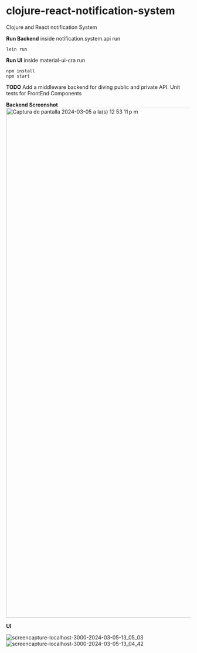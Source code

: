 # clojure-react-notification-system
Clojure and React notification System


**Run Backend**
inside notification.system.api run
```
lein run
```
**Run UI**
inside material-ui-cra run 

```
npm install
npm start
```

**TODO**
Add a middleware backend for diving public and private API.
Unit tests for FrontEnd Components

**Backend Screenshot**
<img width="1387" alt="Captura de pantalla 2024-03-05 a la(s) 12 53 11 p m" src="https://github.com/TheSuperJez/clojure-react-notification-system/assets/6811612/2eb54124-0835-44b3-8347-5cd4b110e87d">


**UI**

![screencapture-localhost-3000-2024-03-05-13_05_03](https://github.com/TheSuperJez/clojure-react-notification-system/assets/6811612/fa09f403-04f4-4e91-ba1b-ee20038fc7a4)
![screencapture-localhost-3000-2024-03-05-13_04_42](https://github.com/TheSuperJez/clojure-react-notification-system/assets/6811612/d25a83db-325a-4b7d-be64-3b3b08c1eefc)
